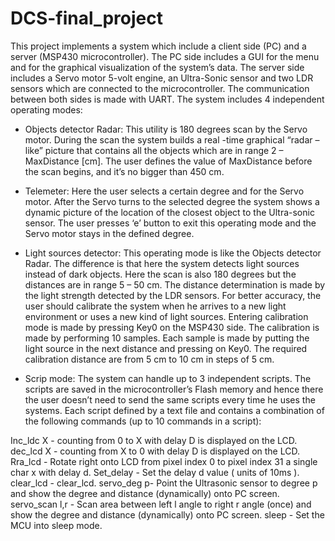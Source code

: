 # DCS-final_project
This project implements a system which include a client side (PC) and a server (MSP430 microcontroller). The PC side includes a GUI for the menu and for the graphical visualization of the system’s data. The server side includes a Servo motor 5-volt engine, an Ultra-Sonic sensor and two LDR sensors which are connected to the microcontroller.  The communication between both sides is made with UART.
The system includes 4 independent operating modes:
-	Objects detector Radar: 
This utility is 180 degrees scan by the Servo motor. During the scan the system builds  a real -time graphical “radar – like” picture that contains all the objects which are in range 2 – MaxDistance [cm]. The user defines the value of MaxDistance before the scan begins, and it’s  no bigger than 450 cm.

-	Telemeter:
Here the user selects a certain degree and for the Servo motor. After the Servo turns to the selected degree the system shows a dynamic picture of the location of the closest object to the Ultra-sonic sensor. The user presses ‘e’ button to exit this operating mode and the Servo motor stays in the defined degree.

-	Light sources detector:
This operating mode is like the Objects detector Radar. The difference is that here the system detects light sources instead of dark objects. Here the scan is also 180 degrees but the distances are in range 5 – 50 cm. The distance determination is made by the light strength detected by the LDR sensors.  For better accuracy, the user should calibrate the system when he arrives to a new light environment or uses a new kind of light sources.
Entering calibration mode is made by pressing Key0 on the MSP430 side. The calibration is made by performing 10 samples. Each sample is made by putting the light source in the next distance and pressing on Key0. The required calibration distance are from 5 cm to 10 cm in steps of 5 cm.

-	Scrip mode:
The system can handle up to 3 independent scripts. The scripts are saved in the microcontroller’s Flash memory and hence there the user doesn’t need to send the same scripts every time he uses the systems. Each script defined by a text file and contains a combination of the following commands (up to 10 commands in a script):

Inc_ldc X  - counting from 0 to X with delay D is displayed on the LCD.
dec_lcd X - counting from X to 0 with delay D is displayed on the LCD. 
Rra_lcd - Rotate right onto LCD from pixel index 0 to pixel index 31 a single char x with delay d.
Set_delay - Set the delay d value ( units of 10ms ).
clear_lcd - clear_lcd.
servo_deg p- Point the Ultrasonic sensor to degree p and show the degree and distance (dynamically) onto PC screen.
servo_scan l,r -  Scan area between left l angle to right r angle (once) and show
the degree and distance (dynamically) onto PC screen.
sleep - Set the MCU into sleep mode.


